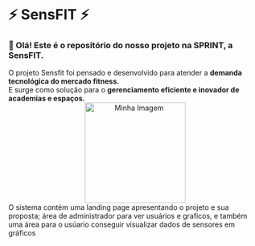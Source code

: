 # ⚡ SensFIT ⚡

### 👋 Olá! Este é o repositório do nosso projeto na SPRINT, a SensFIT.

<div>
  O projeto Sensfit foi pensado e desenvolvido para atender a <b>demanda tecnológica do mercado fitness.</b>
</div>

<div>
  E surge como solução para o <b>gerenciamento eficiente e inovador de academias e espaços.</b> 
</div>

<div align="center"> 
<img height="200px"; src="https://github.com/Grupo-3-SensFit/SensFIT/blob/main/sensfit-logo-laranja.webp" alt="Minha Imagem">
</div>

<div>O sistema contém uma landing page apresentando o projeto e sua proposta; área de administrador para ver usuários e graficos, e também uma área para o usúario conseguir visualizar dados de sensores em gráficos</div>
